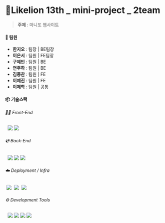 # 🦁Likelion 13th _  mini-project _ 2team

> **주제** : 마니또 웹사이트

#### 👥 팀원
- **한지오** : 팀장 | BE팀장
- **이은서** : 팀원 | FE팀장
- **구예빈** : 팀원 | BE
- **연주하** : 팀원 | BE
- **김중찬** : 팀원 | FE
- **이예진** : 팀원 | FE
- **이제학** : 팀원 | 공통

#### 📦 기술스택
###### 👩‍💻 Front-End
&nbsp; <img src="https://img.shields.io/badge/React-61DAFB?style=flat&logo=react&logoColor=white">&nbsp;<img src="https://img.shields.io/badge/styled-components-DB7093?style=flat&logo=styled-components&logoColor=white">
###### 💿 Back-End
&nbsp; <img src="https://img.shields.io/badge/SpringBoot-6DB33F?style=flat&logo=Spring&logoColor=white">&nbsp;<img src = "https://img.shields.io/badge/mysql-4479A1.svg?style=flat&logo=mysql&logoColor=white">&nbsp;<img src="https://img.shields.io/badge/JWT-black?style=flat&logo=JSON%20web%20tokens">
###### ☁️ Deployment / Infra
&nbsp;<img src="https://img.shields.io/badge/AWS_EC2-232F3E?style=flat&logo=amazonaws&logoColor=white">
&nbsp;<img src="https://img.shields.io/badge/Nginx-009639?style=flat&logo=nginx&logoColor=white">
&nbsp;<img src="https://img.shields.io/badge/Docker-2496ED?style=flat&logo=docker&logoColor=white">
###### ⚙️ Development Tools
&nbsp; <img src="https://img.shields.io/badge/GitHub-181717?style=flat&logo=github&logoColor=white">&nbsp;<img src="https://img.shields.io/badge/discord-5865F2?style=flat&logo=discord&logoColor=white">&nbsp;<img src="https://img.shields.io/badge/Notion-000?style=flat&logo=notion&logoColor=white">&nbsp;<img src="https://img.shields.io/badge/Figma-F24E1E?style=flat&logo=figma&logoColor=white">
